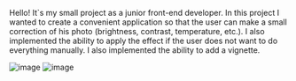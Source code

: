 Hello! 
It`s my small project as a junior front-end developer.
In this project 
I wanted to create a convenient application so that the user can make a small correction of his photo (brightness, contrast, temperature, etc.). I also implemented the ability to apply the effect if the user does not want to do everything manually.
I also implemented the ability to add a vignette.

![image](https://github.com/Che1enger/Lightroom_mini/assets/128822478/cc2c19c8-a984-422a-adcb-1461a77d6f3e)
![image](https://github.com/Che1enger/Lightroom_mini/assets/128822478/fd673830-2a99-431a-bd3f-fcb5684be8e0)


